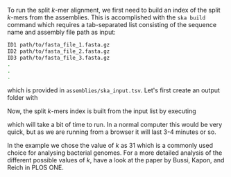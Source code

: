 <script>
import Link from "$components/Link.svelte";
import Execute from "$components/Execute.svelte";
</script>

To run the split _k_-mer alignment, we first need to build an index of the split _k_-mers from the assemblies. This is accomplished with the `ska build` command which requires a tab-separated list consisting of the sequence name and assembly file path as input:

```bash
ID1	path/to/fasta_file_1.fasta.gz
ID2	path/to/fasta_file_2.fasta.gz
ID3	path/to/fasta_file_3.fasta.gz
.
.
.
```

which is provided in `assemblies/ska_input.tsv`. Let's first create an output folder with

<Execute command="mkdir output" />

Now, the split _k_-mers index is built from the input list by executing

<Execute command="ska build \ -f assemblies/ska_input.tsv \ -k 31 \ -o output/ska_index" />

which will take a bit of time to run. In a normal computer this would be very quick, but as we are running from a browser it will last 3-4 minutes or so.

In the example we chose the value of _k_ as 31 which is a commonly used choice for analysing bacterial genomes. For a more detailed analysis of the different possible values of _k_, have a look at the paper by <Link href="https://journals.plos.org/plosone/article?id=10.1371/journal.pone.0258693">Bussi, Kapon, and Reich</Link> in PLOS ONE.
